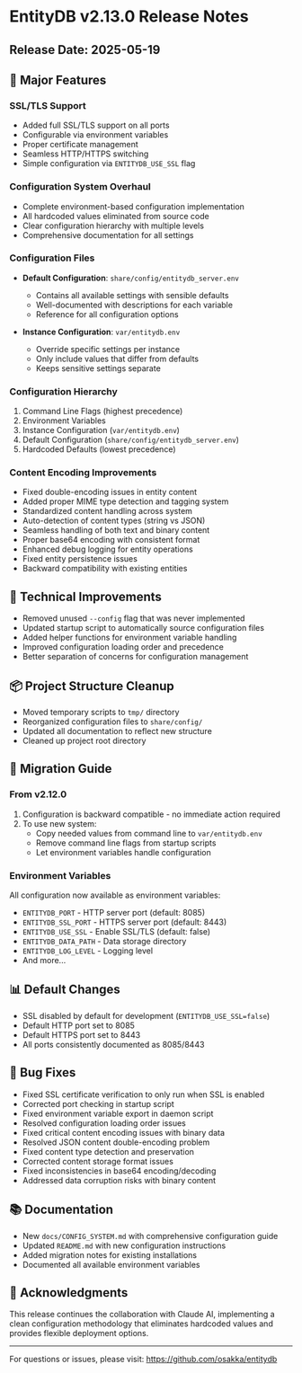 # EntityDB v2.13.0 Release Notes

## Release Date: 2025-05-19

## 🚀 Major Features

### SSL/TLS Support
- Added full SSL/TLS support on all ports
- Configurable via environment variables
- Proper certificate management
- Seamless HTTP/HTTPS switching
- Simple configuration via `ENTITYDB_USE_SSL` flag

### Configuration System Overhaul
- Complete environment-based configuration implementation
- All hardcoded values eliminated from source code
- Clear configuration hierarchy with multiple levels
- Comprehensive documentation for all settings

### Configuration Files
- **Default Configuration**: `share/config/entitydb_server.env`
  - Contains all available settings with sensible defaults
  - Well-documented with descriptions for each variable
  - Reference for all configuration options
  
- **Instance Configuration**: `var/entitydb.env`
  - Override specific settings per instance
  - Only include values that differ from defaults
  - Keeps sensitive settings separate

### Configuration Hierarchy
1. Command Line Flags (highest precedence)
2. Environment Variables
3. Instance Configuration (`var/entitydb.env`)
4. Default Configuration (`share/config/entitydb_server.env`)
5. Hardcoded Defaults (lowest precedence)

### Content Encoding Improvements
- Fixed double-encoding issues in entity content
- Added proper MIME type detection and tagging system
- Standardized content handling across system
- Auto-detection of content types (string vs JSON)
- Seamless handling of both text and binary content
- Proper base64 encoding with consistent format
- Enhanced debug logging for entity operations
- Fixed entity persistence issues
- Backward compatibility with existing entities

## 🔧 Technical Improvements

- Removed unused `--config` flag that was never implemented
- Updated startup script to automatically source configuration files
- Added helper functions for environment variable handling
- Improved configuration loading order and precedence
- Better separation of concerns for configuration management

## 📦 Project Structure Cleanup

- Moved temporary scripts to `tmp/` directory
- Reorganized configuration files to `share/config/`
- Updated all documentation to reflect new structure
- Cleaned up project root directory

## 🔄 Migration Guide

### From v2.12.0
1. Configuration is backward compatible - no immediate action required
2. To use new system:
   - Copy needed values from command line to `var/entitydb.env`
   - Remove command line flags from startup scripts
   - Let environment variables handle configuration

### Environment Variables
All configuration now available as environment variables:
- `ENTITYDB_PORT` - HTTP server port (default: 8085)
- `ENTITYDB_SSL_PORT` - HTTPS server port (default: 8443)
- `ENTITYDB_USE_SSL` - Enable SSL/TLS (default: false)
- `ENTITYDB_DATA_PATH` - Data storage directory
- `ENTITYDB_LOG_LEVEL` - Logging level
- And more...

## 📊 Default Changes

- SSL disabled by default for development (`ENTITYDB_USE_SSL=false`)
- Default HTTP port set to 8085
- Default HTTPS port set to 8443
- All ports consistently documented as 8085/8443

## 🐛 Bug Fixes

- Fixed SSL certificate verification to only run when SSL is enabled
- Corrected port checking in startup script
- Fixed environment variable export in daemon script
- Resolved configuration loading order issues
- Fixed critical content encoding issues with binary data
- Resolved JSON content double-encoding problem
- Fixed content type detection and preservation
- Corrected content storage format issues
- Fixed inconsistencies in base64 encoding/decoding
- Addressed data corruption risks with binary content

## 📚 Documentation

- New `docs/CONFIG_SYSTEM.md` with comprehensive configuration guide
- Updated `README.md` with new configuration instructions
- Added migration notes for existing installations
- Documented all available environment variables

## 🙏 Acknowledgments

This release continues the collaboration with Claude AI, implementing a clean configuration methodology that eliminates hardcoded values and provides flexible deployment options.

---

For questions or issues, please visit:
https://github.com/osakka/entitydb